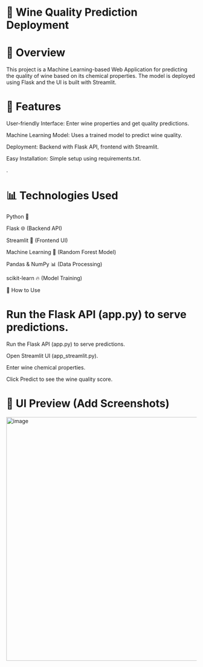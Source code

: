# 🍷 Wine Quality Prediction Deployment

# 📌 Overview

This project is a Machine Learning-based Web Application for predicting the quality of wine based on its chemical properties. The model is deployed using Flask and the UI is built with Streamlit.

# 🚀 Features

User-friendly Interface: Enter wine properties and get quality predictions.

Machine Learning Model: Uses a trained model to predict wine quality.

Deployment: Backend with Flask API, frontend with Streamlit.

Easy Installation: Simple setup using requirements.txt.

.

# 📊 Technologies Used

Python 🐍

Flask 🌐 (Backend API)

Streamlit 🎨 (Frontend UI)

Machine Learning 🤖 (Random Forest Model)

Pandas & NumPy 📊 (Data Processing)

scikit-learn 🔥 (Model Training)

🎯 How to Use

# Run the Flask API (app.py) to serve predictions.

Run the Flask API (app.py) to serve predictions.

Open Streamlit UI (app_streamlit.py).

Enter wine chemical properties.

Click Predict to see the wine quality score.

# 📸 UI Preview (Add Screenshots)
<img width="646" alt="image" src="https://github.com/user-attachments/assets/28afcfb5-ad0f-44e1-aa43-7a2d7c8d5a19" />



